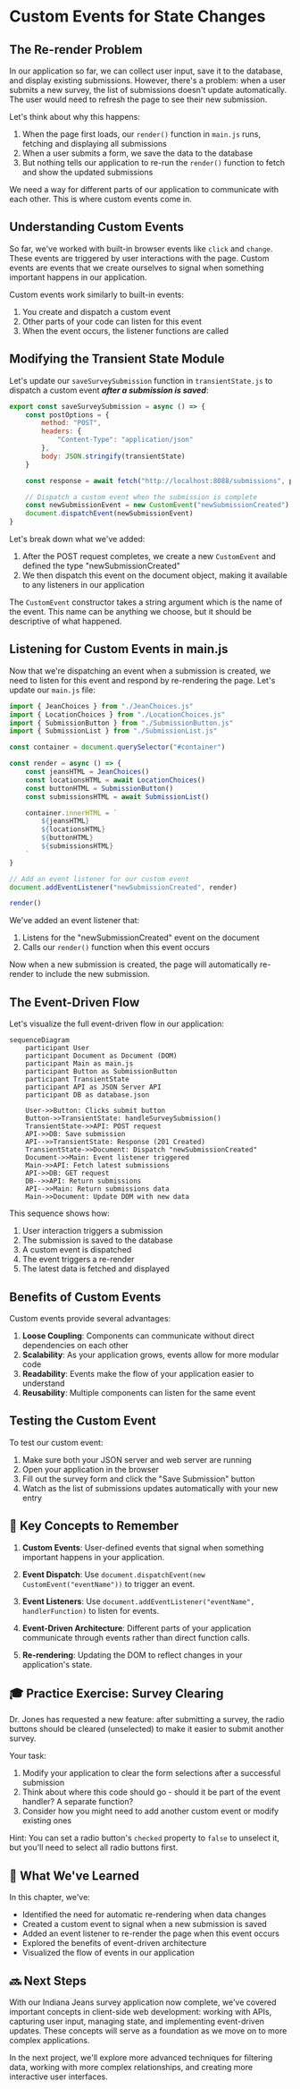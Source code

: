 # Custom Events for State Changes

## The Re-render Problem

In our application so far, we can collect user input, save it to the database, and display existing submissions. However, there's a problem: when a user submits a new survey, the list of submissions doesn't update automatically. The user would need to refresh the page to see their new submission.

Let's think about why this happens:

1. When the page first loads, our `render()` function in `main.js` runs, fetching and displaying all submissions
2. When a user submits a form, we save the data to the database
3. But nothing tells our application to re-run the `render()` function to fetch and show the updated submissions

We need a way for different parts of our application to communicate with each other. This is where custom events come in.

## Understanding Custom Events

So far, we've worked with built-in browser events like `click` and `change`. These events are triggered by user interactions with the page. Custom events are events that we create ourselves to signal when something important happens in our application.

Custom events work similarly to built-in events:
1. You create and dispatch a custom event
2. Other parts of your code can listen for this event
3. When the event occurs, the listener functions are called

## Modifying the Transient State Module

Let's update our `saveSurveySubmission` function in `transientState.js` to dispatch a custom event ***after a submission is saved***:

```javascript
export const saveSurveySubmission = async () => {
    const postOptions = {
        method: "POST",
        headers: {
            "Content-Type": "application/json"
        },
        body: JSON.stringify(transientState)
    }

    const response = await fetch("http://localhost:8088/submissions", postOptions)

    // Dispatch a custom event when the submission is complete
    const newSubmissionEvent = new CustomEvent("newSubmissionCreated")
    document.dispatchEvent(newSubmissionEvent)
}
```

Let's break down what we've added:

1. After the POST request completes, we create a new `CustomEvent` and defined the type "newSubmissionCreated"
2. We then dispatch this event on the document object, making it available to any listeners in our application

The `CustomEvent` constructor takes a string argument which is the name of the event. This name can be anything we choose, but it should be descriptive of what happened.

## Listening for Custom Events in main.js

Now that we're dispatching an event when a submission is created, we need to listen for this event and respond by re-rendering the page. Let's update our `main.js` file:

```javascript
import { JeanChoices } from "./JeanChoices.js"
import { LocationChoices } from "./LocationChoices.js"
import { SubmissionButton } from "./SubmissionButton.js"
import { SubmissionList } from "./SubmissionList.js"

const container = document.querySelector("#container")

const render = async () => {
    const jeansHTML = JeanChoices()
    const locationsHTML = await LocationChoices()
    const buttonHTML = SubmissionButton()
    const submissionsHTML = await SubmissionList()

    container.innerHTML = `
        ${jeansHTML}
        ${locationsHTML}
        ${buttonHTML}
        ${submissionsHTML}
    `
}

// Add an event listener for our custom event
document.addEventListener("newSubmissionCreated", render)

render()
```

We've added an event listener that:
1. Listens for the "newSubmissionCreated" event on the document
2. Calls our `render()` function when this event occurs

Now when a new submission is created, the page will automatically re-render to include the new submission.

## The Event-Driven Flow

Let's visualize the full event-driven flow in our application:

```mermaid
sequenceDiagram
    participant User
    participant Document as Document (DOM)
    participant Main as main.js
    participant Button as SubmissionButton
    participant TransientState
    participant API as JSON Server API
    participant DB as database.json
    
    User->>Button: Clicks submit button
    Button->>TransientState: handleSurveySubmission()
    TransientState->>API: POST request
    API->>DB: Save submission
    API-->>TransientState: Response (201 Created)
    TransientState->>Document: Dispatch "newSubmissionCreated"
    Document->>Main: Event listener triggered
    Main->>API: Fetch latest submissions
    API->>DB: GET request
    DB-->>API: Return submissions
    API-->>Main: Return submissions data
    Main->>Document: Update DOM with new data
```

This sequence shows how:
1. User interaction triggers a submission
2. The submission is saved to the database
3. A custom event is dispatched
4. The event triggers a re-render
5. The latest data is fetched and displayed

## Benefits of Custom Events

Custom events provide several advantages:

1. **Loose Coupling**: Components can communicate without direct dependencies on each other
2. **Scalability**: As your application grows, events allow for more modular code
3. **Readability**: Events make the flow of your application easier to understand
4. **Reusability**: Multiple components can listen for the same event

## Testing the Custom Event

To test our custom event:

1. Make sure both your JSON server and web server are running
2. Open your application in the browser
3. Fill out the survey form and click the "Save Submission" button
4. Watch as the list of submissions updates automatically with your new entry

## 📓 Key Concepts to Remember

1. **Custom Events**: User-defined events that signal when something important happens in your application.

2. **Event Dispatch**: Use `document.dispatchEvent(new CustomEvent("eventName"))` to trigger an event.

3. **Event Listeners**: Use `document.addEventListener("eventName", handlerFunction)` to listen for events.

4. **Event-Driven Architecture**: Different parts of your application communicate through events rather than direct function calls.

5. **Re-rendering**: Updating the DOM to reflect changes in your application's state.

## 🎓 Practice Exercise: Survey Clearing

Dr. Jones has requested a new feature: after submitting a survey, the radio buttons should be cleared (unselected) to make it easier to submit another survey.

Your task:
1. Modify your application to clear the form selections after a successful submission
2. Think about where this code should go - should it be part of the event handler? A separate function?
3. Consider how you might need to add another custom event or modify existing ones

Hint: You can set a radio button's `checked` property to `false` to unselect it, but you'll need to select all radio buttons first.

## 📝 What We've Learned

In this chapter, we've:
- Identified the need for automatic re-rendering when data changes
- Created a custom event to signal when a new submission is saved
- Added an event listener to re-render the page when this event occurs
- Explored the benefits of event-driven architecture
- Visualized the flow of events in our application

## 🔜 Next Steps

With our Indiana Jeans survey application now complete, we've covered important concepts in client-side web development: working with APIs, capturing user input, managing state, and implementing event-driven updates. These concepts will serve as a foundation as we move on to more complex applications.

In the next project, we'll explore more advanced techniques for filtering data, working with more complex relationships, and creating more interactive user interfaces.